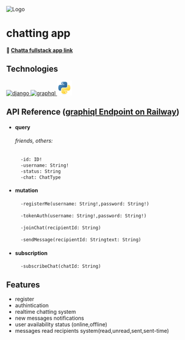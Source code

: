 
![Logo](https://abdelwahab-hamada.github.io/chatta-app/logo192.png)


# chatting app
#### 🔗 [**Chatta fullstack app link**](https://abdelwahab-hamada.github.io/chatta-app/)
## Technologies 
<p align="left"> <a href="https://www.djangoproject.com/" target="_blank" rel="noreferrer"> <img src="https://cdn.worldvectorlogo.com/logos/django.svg" alt="django" width="40" height="40"/> </a>  <a href="https://graphql.org" target="_blank" rel="noreferrer"> <img src="https://www.vectorlogo.zone/logos/graphql/graphql-icon.svg" alt="graphql" width="40" height="40"/> </a> <a href="https://www.python.org" target="_blank" rel="noreferrer"> <img src="https://raw.githubusercontent.com/devicons/devicon/master/icons/python/python-original.svg" alt="python" width="40" height="40"/> </a>   </p>

## API Reference ([graphiql Endpoint on Railway](https://web-production-7e40.up.railway.app/))

- #### **query**
   ###### friends, others:
        -id: ID!
        -username: String!
        -status: String
        -chat: ChatType

 
- #### **mutation**
        -registerMe(username: String!,password: String!)

        -tokenAuth(username: String!,password: String!)

        -joinChat(recipientId: String)

        -sendMessage(recipientId: Stringtext: String)

- #### **subscription**
        -subscribeChat(chatId: String)


## Features

- register
- authintication
- realtime chatting system
- new messages notifications
- user availability status (online,offline)
- messages read recipients system(read,unread,sent,sent-time)

